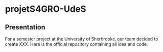 # projetS4GRO-UdeS
## Presentation
For a semester project at the University of Sherbrooke, our team decided to create XXX.
Here is the official repository containing all idea and code.
